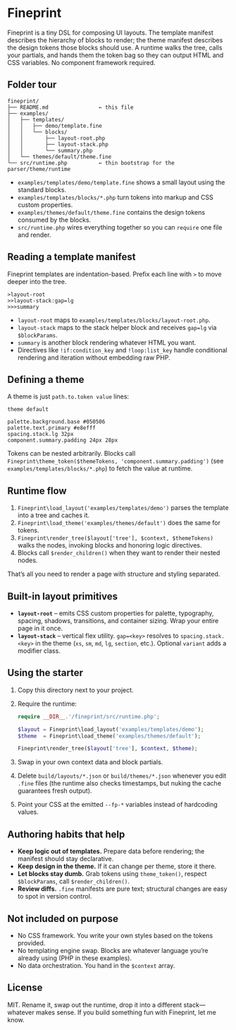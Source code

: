 # Fineprint

Fineprint is a tiny DSL for composing UI layouts. The template manifest describes the hierarchy of blocks to render; the theme manifest describes the design tokens those blocks should use. A runtime walks the tree, calls your partials, and hands them the token bag so they can output HTML and CSS variables. No component framework required.

## Folder tour

```
fineprint/
├── README.md                ← this file
├── examples/
│   ├── templates/
│   │   ├── demo/template.fine
│   │   └── blocks/
│   │       ├── layout-root.php
│   │       ├── layout-stack.php
│   │       └── summary.php
│   └── themes/default/theme.fine
└── src/runtime.php          ← thin bootstrap for the parser/theme/runtime
```

- `examples/templates/demo/template.fine` shows a small layout using the standard blocks.
- `examples/templates/blocks/*.php` turn tokens into markup and CSS custom properties.
- `examples/themes/default/theme.fine` contains the design tokens consumed by the blocks.
- `src/runtime.php` wires everything together so you can `require` one file and render.

## Reading a template manifest

Fineprint templates are indentation-based. Prefix each line with `>` to move deeper into the tree.

```
>layout-root
>>layout-stack:gap=lg
>>>summary
```

- `layout-root` maps to `examples/templates/blocks/layout-root.php`.
- `layout-stack` maps to the stack helper block and receives `gap=lg` via `$blockParams`.
- `summary` is another block rendering whatever HTML you want.
- Directives like `!if:condition_key` and `!loop:list_key` handle conditional rendering and iteration without embedding raw PHP.

## Defining a theme

A theme is just `path.to.token value` lines:

```
theme default

palette.background.base #050506
palette.text.primary #e8efff
spacing.stack.lg 32px
component.summary.padding 24px 28px
```

Tokens can be nested arbitrarily. Blocks call `Fineprint\theme_token($themeTokens, 'component.summary.padding')` (see `examples/templates/blocks/*.php`) to fetch the value at runtime.

## Runtime flow

1. `Fineprint\load_layout('examples/templates/demo')` parses the template into a tree and caches it.
2. `Fineprint\load_theme('examples/themes/default')` does the same for tokens.
3. `Fineprint\render_tree($layout['tree'], $context, $themeTokens)` walks the nodes, invoking blocks and honoring logic directives.
4. Blocks call `$render_children()` when they want to render their nested nodes.

That’s all you need to render a page with structure and styling separated.

## Built-in layout primitives

- **`layout-root`** – emits CSS custom properties for palette, typography, spacing, shadows, transitions, and container sizing. Wrap your entire page in it once.
- **`layout-stack`** – vertical flex utility. `gap=<key>` resolves to `spacing.stack.<key>` in the theme (`xs`, `sm`, `md`, `lg`, `section`, etc.). Optional `variant` adds a modifier class.

## Using the starter

1. Copy this directory next to your project.
2. Require the runtime:

   ```php
   require __DIR__.'/fineprint/src/runtime.php';

   $layout = Fineprint\load_layout('examples/templates/demo');
   $theme  = Fineprint\load_theme('examples/themes/default');

   Fineprint\render_tree($layout['tree'], $context, $theme);
   ```

3. Swap in your own context data and block partials.
4. Delete `build/layouts/*.json` or `build/themes/*.json` whenever you edit `.fine` files (the runtime also checks timestamps, but nuking the cache guarantees fresh output).
5. Point your CSS at the emitted `--fp-*` variables instead of hardcoding values.

## Authoring habits that help

- **Keep logic out of templates.** Prepare data before rendering; the manifest should stay declarative.
- **Keep design in the theme.** If it can change per theme, store it there.
- **Let blocks stay dumb.** Grab tokens using `theme_token()`, respect `$blockParams`, call `$render_children()`.
- **Review diffs.** `.fine` manifests are pure text; structural changes are easy to spot in version control.

## Not included on purpose

- No CSS framework. You write your own styles based on the tokens provided.
- No templating engine swap. Blocks are whatever language you’re already using (PHP in these examples).
- No data orchestration. You hand in the `$context` array.

## License

MIT. Rename it, swap out the runtime, drop it into a different stack—whatever makes sense. If you build something fun with Fineprint, let me know.
